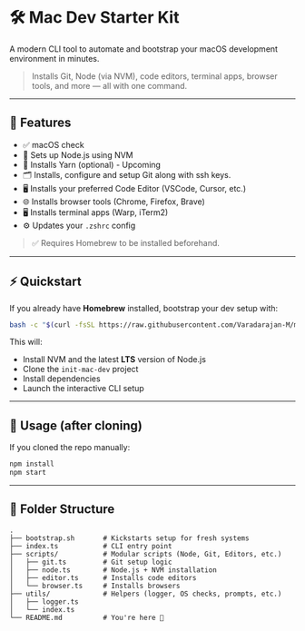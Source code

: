 # 🛠️ Mac Dev Starter Kit

A modern CLI tool to automate and bootstrap your macOS development environment in minutes.

> Installs Git, Node (via NVM), code editors, terminal apps, browser tools, and more — all with one command.

---

## 🚀 Features

- ✅ macOS check
- 🔧 Sets up Node.js using NVM
- 🧶 Installs Yarn (optional) - Upcoming
- 🗂️ Installs, configure and setup Git along with ssh keys.
- 🖥️ Installs your preferred Code Editor (VSCode, Cursor, etc.)
- 🌐 Installs browser tools (Chrome, Firefox, Brave)
- 🖥️ Installs terminal apps (Warp, iTerm2)
- ⚙️ Updates your `.zshrc` config

> ✅ Requires Homebrew to be installed beforehand.

---

## ⚡ Quickstart

If you already have **Homebrew** installed, bootstrap your dev setup with:

```bash
bash -c "$(curl -fsSL https://raw.githubusercontent.com/Varadarajan-M/mac-dev-starter-kit/main/bootstrap.sh)"
```

This will:

- Install NVM and the latest **LTS** version of Node.js
- Clone the `init-mac-dev` project
- Install dependencies
- Launch the interactive CLI setup

---

## 🧰 Usage (after cloning)

If you cloned the repo manually:

```bash
npm install
npm start
```

---

## 📁 Folder Structure

```
.
├── bootstrap.sh       # Kickstarts setup for fresh systems
├── index.ts           # CLI entry point
├── scripts/           # Modular scripts (Node, Git, Editors, etc.)
│   ├── git.ts         # Git setup logic
│   ├── node.ts        # Node.js + NVM installation
│   ├── editor.ts      # Installs code editors
│   └── browser.ts     # Installs browsers
├── utils/             # Helpers (logger, OS checks, prompts, etc.)
│   ├── logger.ts
│   └── index.ts
└── README.md          # You're here 🚀
```


